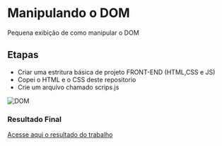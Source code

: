# Manipulando o DOM
Pequena exibição de como manipular o DOM

## Etapas
- Criar uma estritura básica de projeto FRONT-END (HTML,CSS e JS)
- Copei o HTML e o CSS deste repositorio
- Crie um arquivo chamado scrips.js

![DOM](https://media.giphy.com/media/vRKOM1tn8jMUBgB8zx/giphy.gif)

### Resultado Final

[Acesse aqui o resultado do trabalho](https://maikcosta.github.io/DOM/ "DOM - DARK/LIGHT THEMES")
